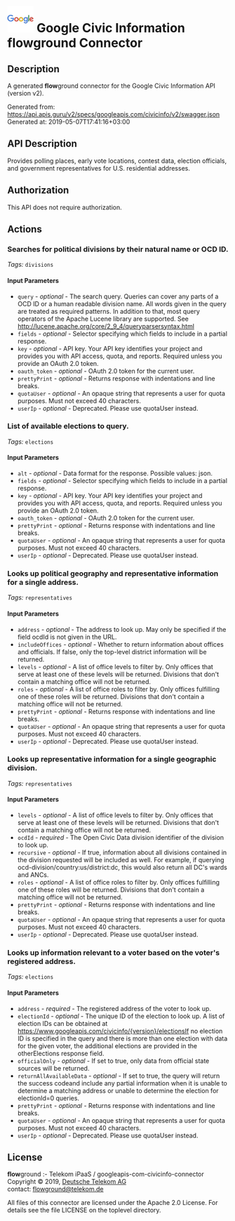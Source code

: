 # ![LOGO](logo.png) Google Civic Information **flow**ground Connector

## Description

A generated **flow**ground connector for the Google Civic Information API (version v2).

Generated from: https://api.apis.guru/v2/specs/googleapis.com/civicinfo/v2/swagger.json<br/>
Generated at: 2019-05-07T17:41:16+03:00

## API Description

Provides polling places, early vote locations, contest data, election officials, and government representatives for U.S. residential addresses.

## Authorization

This API does not require authorization.

## Actions

### Searches for political divisions by their natural name or OCD ID.

*Tags:* `divisions`

#### Input Parameters
* `query` - _optional_ - The search query. Queries can cover any parts of a OCD ID or a human readable division name. All words given in the query are treated as required patterns. In addition to that, most query operators of the Apache Lucene library are supported. See http://lucene.apache.org/core/2_9_4/queryparsersyntax.html
* `fields` - _optional_ - Selector specifying which fields to include in a partial response.
* `key` - _optional_ - API key. Your API key identifies your project and provides you with API access, quota, and reports. Required unless you provide an OAuth 2.0 token.
* `oauth_token` - _optional_ - OAuth 2.0 token for the current user.
* `prettyPrint` - _optional_ - Returns response with indentations and line breaks.
* `quotaUser` - _optional_ - An opaque string that represents a user for quota purposes. Must not exceed 40 characters.
* `userIp` - _optional_ - Deprecated. Please use quotaUser instead.

### List of available elections to query.

*Tags:* `elections`

#### Input Parameters
* `alt` - _optional_ - Data format for the response.
    Possible values: json.
* `fields` - _optional_ - Selector specifying which fields to include in a partial response.
* `key` - _optional_ - API key. Your API key identifies your project and provides you with API access, quota, and reports. Required unless you provide an OAuth 2.0 token.
* `oauth_token` - _optional_ - OAuth 2.0 token for the current user.
* `prettyPrint` - _optional_ - Returns response with indentations and line breaks.
* `quotaUser` - _optional_ - An opaque string that represents a user for quota purposes. Must not exceed 40 characters.
* `userIp` - _optional_ - Deprecated. Please use quotaUser instead.

### Looks up political geography and representative information for a single address.

*Tags:* `representatives`

#### Input Parameters
* `address` - _optional_ - The address to look up. May only be specified if the field ocdId is not given in the URL.
* `includeOffices` - _optional_ - Whether to return information about offices and officials. If false, only the top-level district information will be returned.
* `levels` - _optional_ - A list of office levels to filter by. Only offices that serve at least one of these levels will be returned. Divisions that don't contain a matching office will not be returned.
* `roles` - _optional_ - A list of office roles to filter by. Only offices fulfilling one of these roles will be returned. Divisions that don't contain a matching office will not be returned.
* `prettyPrint` - _optional_ - Returns response with indentations and line breaks.
* `quotaUser` - _optional_ - An opaque string that represents a user for quota purposes. Must not exceed 40 characters.
* `userIp` - _optional_ - Deprecated. Please use quotaUser instead.

### Looks up representative information for a single geographic division.

*Tags:* `representatives`

#### Input Parameters
* `levels` - _optional_ - A list of office levels to filter by. Only offices that serve at least one of these levels will be returned. Divisions that don't contain a matching office will not be returned.
* `ocdId` - _required_ - The Open Civic Data division identifier of the division to look up.
* `recursive` - _optional_ - If true, information about all divisions contained in the division requested will be included as well. For example, if querying ocd-division/country:us/district:dc, this would also return all DC's wards and ANCs.
* `roles` - _optional_ - A list of office roles to filter by. Only offices fulfilling one of these roles will be returned. Divisions that don't contain a matching office will not be returned.
* `prettyPrint` - _optional_ - Returns response with indentations and line breaks.
* `quotaUser` - _optional_ - An opaque string that represents a user for quota purposes. Must not exceed 40 characters.
* `userIp` - _optional_ - Deprecated. Please use quotaUser instead.

### Looks up information relevant to a voter based on the voter's registered address.

*Tags:* `elections`

#### Input Parameters
* `address` - _required_ - The registered address of the voter to look up.
* `electionId` - _optional_ - The unique ID of the election to look up. A list of election IDs can be obtained at https://www.googleapis.com/civicinfo/{version}/electionsIf no election ID is specified in the query and there is more than one election with data for the given voter, the additional elections are provided in the otherElections response field.
* `officialOnly` - _optional_ - If set to true, only data from official state sources will be returned.
* `returnAllAvailableData` - _optional_ - If set to true, the query will return the success codeand include any partial information when it is unable to determine a matching address or unable to determine the election for electionId=0 queries.
* `prettyPrint` - _optional_ - Returns response with indentations and line breaks.
* `quotaUser` - _optional_ - An opaque string that represents a user for quota purposes. Must not exceed 40 characters.
* `userIp` - _optional_ - Deprecated. Please use quotaUser instead.

## License

**flow**ground :- Telekom iPaaS / googleapis-com-civicinfo-connector<br/>
Copyright © 2019, [Deutsche Telekom AG](https://www.telekom.de)<br/>
contact: flowground@telekom.de

All files of this connector are licensed under the Apache 2.0 License. For details
see the file LICENSE on the toplevel directory.
